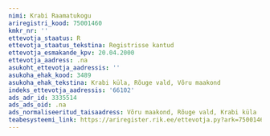 ```yaml
---
nimi: Krabi Raamatukogu
ariregistri_kood: 75001460
kmkr_nr: ''
ettevotja_staatus: R
ettevotja_staatus_tekstina: Registrisse kantud
ettevotja_esmakande_kpv: 20.04.2000
ettevotja_aadress: .na
asukoht_ettevotja_aadressis: ''
asukoha_ehak_kood: 3489
asukoha_ehak_tekstina: Krabi küla, Rõuge vald, Võru maakond
indeks_ettevotja_aadressis: '66102'
ads_adr_id: 3335514
ads_ads_oid: .na
ads_normaliseeritud_taisaadress: Võru maakond, Rõuge vald, Krabi küla
teabesysteemi_link: https://ariregister.rik.ee/ettevotja.py?ark=75001460&ref=rekvisiidid
---
```

